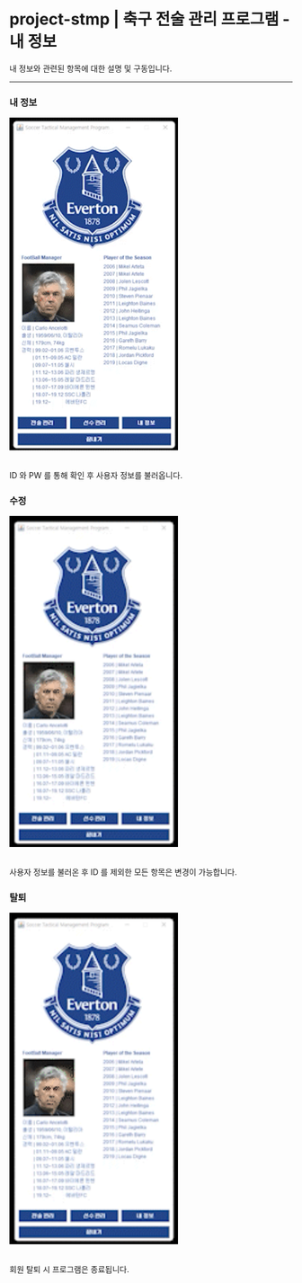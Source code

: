 # project-stmp | 축구 전술 관리 프로그램 - 내 정보

내 정보와 관련된 항목에 대한 설명 및 구동입니다.  

<hr />

### 내 정보
<div>
  <img src="images/myinfo.gif" style="width: 300px; height: auto;"/>
</div>
<br />

ID 와 PW 를 통해 확인 후 사용자 정보를 불러옵니다.  

### 수정
<div>
  <img src="images/myinfo-update.gif" style="width: 300px; height: auto;"/>
</div>
<br />

사용자 정보를 불러온 후 ID 를 제외한 모든 항목은 변경이 가능합니다.  

### 탈퇴
<div>
  <img src="images/myinfo-withdraw.gif" style="width: 300px; height: auto;"/>
</div>
<br />

회원 탈퇴 시 프로그램은 종료됩니다.
